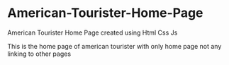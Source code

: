 # American-Tourister-Home-Page
American Tourister Home Page created using Html Css Js

This is the home page of american tourister with only home page not any linking to other pages
